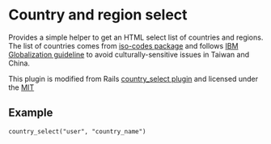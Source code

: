 # Country and region select

Provides a simple helper to get an HTML select list of countries and regions. 
The list of countries comes from [iso-codes package]( http://svn.debian.org/wsvn/pkg-isocodes/trunk/iso-codes/iso_3166/iso_3166.xml?op=file&rev=0&sc=0) and follows [IBM Globalization guideline](http://www-01.ibm.com/software/globalization/topics/writing/references.jsp) to avoid culturally-sensitive issues in Taiwan and China.

This plugin is modified from Rails [country_select plugin](http://github.com/rails/country_select) 
and licensed under the [MIT](http://www.opensource.org/licenses/mit-license.php)

## Example

    country_select("user", "country_name")
